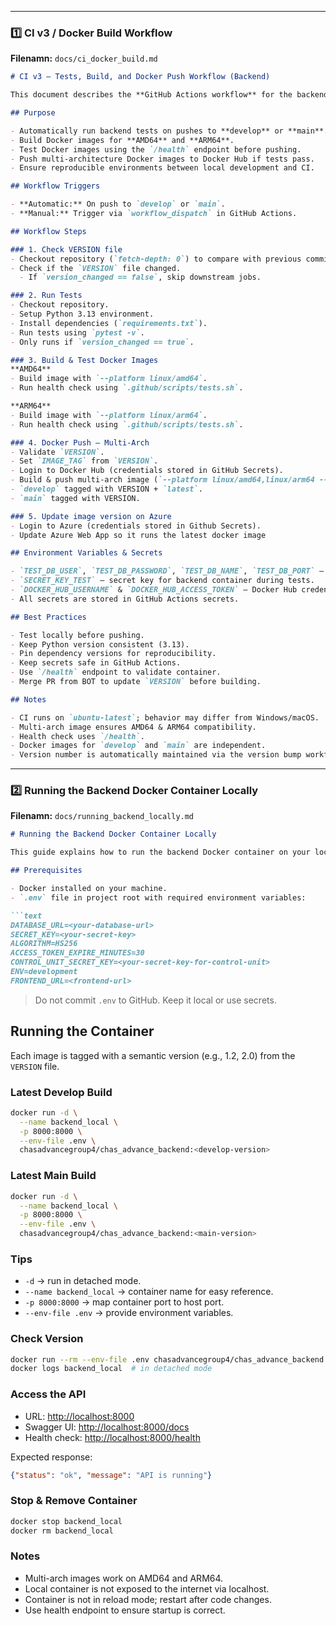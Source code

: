 
---

### 1️⃣ CI v3 / Docker Build Workflow

**Filenamn:** `docs/ci_docker_build.md`

```markdown
# CI v3 – Tests, Build, and Docker Push Workflow (Backend)

This document describes the **GitHub Actions workflow** for the backend. It automates tests, builds Docker images, runs health checks, and pushes the images to Docker Hub.

## Purpose

- Automatically run backend tests on pushes to **develop** or **main**.
- Build Docker images for **AMD64** and **ARM64**.
- Test Docker images using the `/health` endpoint before pushing.
- Push multi-architecture Docker images to Docker Hub if tests pass.
- Ensure reproducible environments between local development and CI.

## Workflow Triggers

- **Automatic:** On push to `develop` or `main`.
- **Manual:** Trigger via `workflow_dispatch` in GitHub Actions.

## Workflow Steps

### 1. Check VERSION file
- Checkout repository (`fetch-depth: 0`) to compare with previous commit.
- Check if the `VERSION` file changed.
  - If `version_changed == false`, skip downstream jobs.

### 2. Run Tests
- Checkout repository.
- Setup Python 3.13 environment.
- Install dependencies (`requirements.txt`).
- Run tests using `pytest -v`.
- Only runs if `version_changed == true`.

### 3. Build & Test Docker Images
**AMD64**
- Build image with `--platform linux/amd64`.
- Run health check using `.github/scripts/tests.sh`.

**ARM64**
- Build image with `--platform linux/arm64`.
- Run health check using `.github/scripts/tests.sh`.

### 4. Docker Push – Multi-Arch
- Validate `VERSION`.
- Set `IMAGE_TAG` from `VERSION`.
- Login to Docker Hub (credentials stored in GitHub Secrets).
- Build & push multi-arch image (`--platform linux/amd64,linux/arm64 --push`).
- `develop` tagged with VERSION + `latest`.
- `main` tagged with VERSION.

### 5. Update image version on Azure
- Login to Azure (credentials stored in Github Secrets).
- Update Azure Web App so it runs the latest docker image

## Environment Variables & Secrets

- `TEST_DB_USER`, `TEST_DB_PASSWORD`, `TEST_DB_NAME`, `TEST_DB_PORT` – temporary test database.
- `SECRET_KEY_TEST` – secret key for backend container during tests.
- `DOCKER_HUB_USERNAME` & `DOCKER_HUB_ACCESS_TOKEN` – Docker Hub credentials.
- All secrets are stored in GitHub Actions secrets.

## Best Practices

- Test locally before pushing.
- Keep Python version consistent (3.13).
- Pin dependency versions for reproducibility.
- Keep secrets safe in GitHub Actions.
- Use `/health` endpoint to validate container.
- Merge PR from BOT to update `VERSION` before building.

## Notes

- CI runs on `ubuntu-latest`; behavior may differ from Windows/macOS.
- Multi-arch image ensures AMD64 & ARM64 compatibility.
- Health check uses `/health`.
- Docker images for `develop` and `main` are independent.
- Version number is automatically maintained via the version bump workflow.
```

---

### 2️⃣ Running the Backend Docker Container Locally

**Filenamn:** `docs/running_backend_locally.md`

````markdown
# Running the Backend Docker Container Locally

This guide explains how to run the backend Docker container on your local machine for development and testing.

## Prerequisites

- Docker installed on your machine.
- `.env` file in project root with required environment variables:

```text
DATABASE_URL=<your-database-url>
SECRET_KEY=<your-secret-key>
ALGORITHM=HS256
ACCESS_TOKEN_EXPIRE_MINUTES=30
CONTROL_UNIT_SECRET_KEY=<your-secret-key-for-control-unit>
ENV=development
FRONTEND_URL=<frontend-url>
````

> Do not commit `.env` to GitHub. Keep it local or use secrets.

## Running the Container

Each image is tagged with a semantic version (e.g., 1.2, 2.0) from the `VERSION` file.

### Latest Develop Build

```bash
docker run -d \
  --name backend_local \
  -p 8000:8000 \
  --env-file .env \
  chasadvancegroup4/chas_advance_backend:<develop-version>
```

### Latest Main Build

```bash
docker run -d \
  --name backend_local \
  -p 8000:8000 \
  --env-file .env \
  chasadvancegroup4/chas_advance_backend:<main-version>
```

### Tips

* `-d` → run in detached mode.
* `--name backend_local` → container name for easy reference.
* `-p 8000:8000` → map container port to host port.
* `--env-file .env` → provide environment variables.

### Check Version

```bash
docker run --rm --env-file .env chasadvancegroup4/chas_advance_backend:latest --version
docker logs backend_local  # in detached mode
```

### Access the API

* URL: [http://localhost:8000](http://localhost:8000)
* Swagger UI: [http://localhost:8000/docs](http://localhost:8000/docs)
* Health check: [http://localhost:8000/health](http://localhost:8000/health)

Expected response:

```json
{"status": "ok", "message": "API is running"}
```

### Stop & Remove Container

```bash
docker stop backend_local
docker rm backend_local
```

### Notes

* Multi-arch images work on AMD64 and ARM64.
* Local container is not exposed to the internet via localhost.
* Container is not in reload mode; restart after code changes.
* Use health endpoint to ensure startup is correct.


